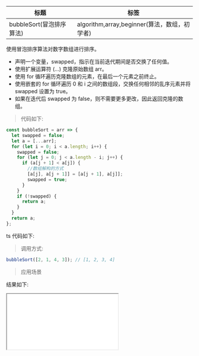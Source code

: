 | 标题                     | 标签                                         |
| ------------------------ | -------------------------------------------- |
| bubbleSort(冒泡排序算法) | algorithm,array,beginner(算法，数组，初学者) |

使用冒泡排序算法对数字数组进行排序。

- 声明一个变量，swapped，指示在当前迭代期间是否交换了任何值。
- 使用扩展运算符 (...) 克隆原始数组 arr。
- 使用 for 循环遍历克隆数组的元素，在最后一个元素之前终止。
- 使用嵌套的 for 循环遍历 0 和 i 之间的数组段，交换任何相邻的乱序元素并将 swapped 设置为 true。
- 如果在迭代后 swapped 为 false，则不需要更多更改，因此返回克隆的数组。

> 代码如下:

```js
const bubbleSort = arr => {
  let swapped = false;
  let a = [...arr];
  for (let i = 0; i < a.length; i++) {
    swapped = false;
    for (let j = 0; j < a.length - i; j++) {
      if (a[j + 1] < a[j]) {
        //数组解构的方式
        [a[j], a[j + 1]] = [a[j + 1], a[j]];
        swapped = true;
      }
    }
    if (!swapped) {
      return a;
    }
  }
  return a;
};
```

ts 代码如下:

<div class="code-editor" data-url="codes/javascript/ts/bubbleSort.ts" data-language="typescript"></div>

> 调用方式:

```js
bubbleSort([2, 1, 4, 3]); // [1, 2, 3, 4]
```

> 应用场景

<div class="code-editor" data-url="codes/javascript/html/bubbleSort.html" data-language="html"></div>

结果如下:

<iframe src="codes/javascript/html/bubbleSort.html"></iframe>
